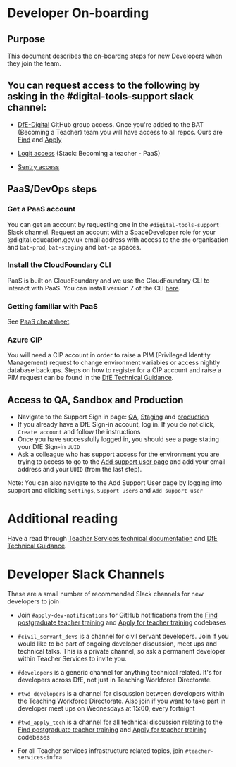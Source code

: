 # Developer On-boarding

## Purpose

This document describes the on-boardng steps for new Developers when they join the team.

## You can request access to the following by asking in the #digital-tools-support slack channel:

- [DfE-Digital](https://github.com/DFE-Digital) GitHub group access. Once you're added to the BAT (Becoming a Teacher) team you will have access to all repos. Ours are [Find](https://github.com/DFE-Digital/find-teacher-training) and [Apply](https://github.com/DFE-Digital/apply-for-teacher-training)


- [Logit access](https://dashboard.logit.io/a/eeeb8311-79d8-49ab-9410-9b6d76b26f72) (Stack: Becoming a teacher - PaaS)


- [Sentry access](https://sentry.io/auth/login/dfe-teacher-services/)

## PaaS/DevOps steps

### Get a PaaS account
You can get an account by requesting one in the `#digital-tools-support` Slack channel. Request an account with a SpaceDeveloper role for your @digital.education.gov.uk email address with access to the `dfe` organisation and `bat-prod`, `bat-staging` and `bat-qa` spaces.

### Install the CloudFoundary CLI
PaaS is built on CloudFoundary and we use the CloudFoundary CLI to interact with PaaS. You can install version 7 of the CLI [here](https://github.com/cloudfoundry/cli#downloads).

### Getting familiar with PaaS
See [PaaS cheatsheet](/docs/paas-cheatsheet.md).

### Azure CIP

You will need a CIP account in order to raise a PIM (Privileged Identity Management) request to change environment variables or access nightly database backups. Steps on how to register for a CIP account and raise a PIM request
can be found in the [DfE Technical Guidance](https://technical-guidance.education.gov.uk/infrastructure/hosting/azure-cip/).

## Access to QA, Sandbox and Production

- Navigate to the Support Sign in page: [QA](https://qa.apply-for-teacher-training.service.gov.uk/support/sign-in), [Staging](https://staging.apply-for-teacher-training.service.gov.uk/support/sign-in) and [production](https://www.apply-for-teacher-training.service.gov.uk/support/sign-in)
- If you already have a DfE Sign-in account, log in. If you do not click, `Create account` and follow the instructions
- Once you have successfully logged in, you should see a page stating your DfE Sign-in `UUID`
- Ask a colleague who has support access for the environment you are trying to access to go to the [Add support user page](https://www.apply-for-teacher-training.service.gov.uk/support/users/support/new) and add your email address and your `UUID` (from the last step).

Note: You can also navigate to the Add Support User page by logging into support and clicking `Settings`, `Support users` and `Add support user`

# Additional reading

Have a read through [Teacher Services technical documentation](https://teacher-services-tech-docs.london.cloudapps.digital/#teacher-services-technical-documentation) and [DfE Technical Guidance](https://technical-guidance.education.gov.uk/).

# Developer Slack Channels
These are a small number of recommended Slack channels for new developers to join

- Join `#apply-dev-notifications` for GitHub notifications from the [Find postgraduate teacher training](https://github.com/DFE-Digital/apply-for-teacher-training) and [Apply for teacher training](https://github.com/DFE-Digital/find-teacher-training) codebases


- `#civil_servant_devs` is a channel for civil servant developers. Join if you would like to be part of ongoing developer discussion, meet ups and technical talks.
This is a private channel, so ask a permanent developer within Teacher Services to invite you.


- `#developers` is a generic channel for anything technical related. It's for developers across DfE, not just in Teaching Workforce Directorate.


- `#twd_developers` is a channel for discussion between developers within the Teaching Workforce Directorate. Also join if you want to take part in developer meet ups
on Wednesdays at 15:00, every fortnight


- `#twd_apply_tech` is a channel for all technical discussion relating to the [Find postgraduate teacher training](https://github.com/DFE-Digital/apply-for-teacher-training) and [Apply for teacher training](https://github.com/DFE-Digital/find-teacher-training) codebases


- For all Teacher services infrastructure related topics, join `#teacher-services-infra`
